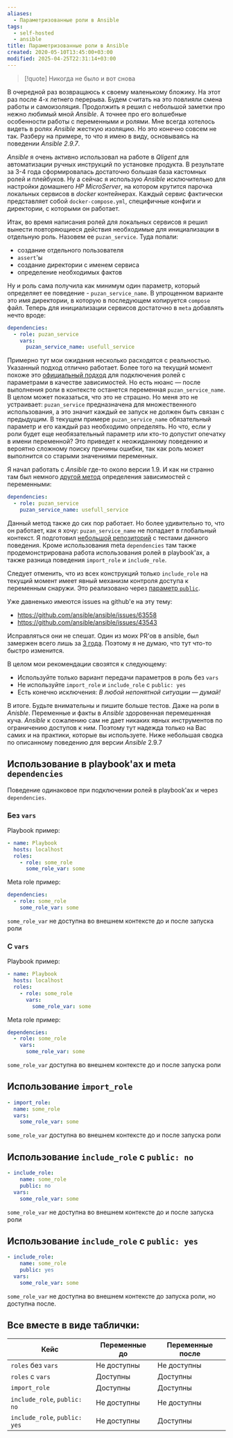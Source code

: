 ```yaml
---
aliases:
  - Параметризованные роли в Ansible
tags:
  - self-hosted
  - ansible
title: Параметризованные роли в Ansible
created: 2020-05-10T13:45:00+03:00
modified: 2025-04-25T22:31:14+03:00
---
```


> [!quote]
> Никогда не было и вот снова

В очередной раз возвращаюсь к своему маленькому бложику. На этот раз после 4-х летнего перерыва. Будем считать на это повлияли смена работы и самоизоляция. Продолжить я решил с небольшой заметки про нежно любимый мной _Ansible_. А точнее про его волшебные особенности работы с переменными и ролями. Мне всегда хотелось видеть в ролях _Ansible_ жесткую изоляцию. Но это конечно совсем не так. Разберу на примере, то что я имею в виду, основываясь на поведении _Ansible 2.9.7_.

_Ansible_ я очень активно использовал на работе в _Qligent_ для автоматизации ручных инструкций по установке продукта. В результате за 3-4 года сформировалась достаточно большая база кастомных ролей и плейбуков. Ну а сейчас я использую _Ansible_ исключительно для настройки домашнего _HP MicroServer_, на котором крутится парочка локальных сервисов в _docker_ контейнерах. Каждый сервис фактически представляет собой `docker-compose.yml`, специфичные конфиги и директории, с которыми он работает.

Итак, во время написания ролей для локальных сервисов я решил вынести повторяющиеся действия необходимые для инициализации в отдельную роль. Назовем ее `puzan_service`. Туда попали:

- создание отдельного пользователя
- `assert`'ы
- создание директории с именем сервиса
- определение необходимых фактов

Ну и роль сама получила как минимум один параметр, который определяет ее поведение - `puzan_service_name`. В упрощенном варианте это имя директории, в которую в последующем копируется `compose` файл. Теперь для инициализации сервисов достаточно в `meta` добавлять нечто вроде:

```yaml
dependencies:
  - role: puzan_service
    vars:
      puzan_service_name: usefull_service
```

Примерно тут мои ожидания несколько расходятся с реальностью. Указанный подход отлично работает. Более того на текущий момент похоже это [официальный подход](https://docs.ansible.com/ansible/latest/user_guide/playbooks_reuse_roles.html#role-dependencies) для подключения ролей с параметрами в качестве зависимостей. Но есть нюанс — после выполнения роли в контексте останется переменная `puzan_service_name`. В целом может показаться, что это не страшно. Но меня это не устраивает: `puzan_service` предназначена для множественного использования, а это значит каждый ее запуск не должен быть связан с предыдущим. В текущем примере `puzan_service_name` обязательный параметр и его каждый раз необходимо определять. Но что, если у роли будет еще необязательный параметр или кто-то допустит опечатку в имени переменной? Это приведет к неожиданному поведению и вероятно сложному поиску причины ошибки, так как роль может выполнится со старыми значениями переменных.

Я начал работать с _Ansible_ где-то около версии 1.9. И как ни странно там был немного [другой метод](https://docs.ansible.com/ansible/2.3/playbooks_roles.html#role-dependencies) определения зависимостей с переменными:

```yaml
dependencies:
  - role: puzan_service
    puzan_service_name: usefull_service
```

Данный метод также до сих пор работает. Но более удивительно то, что он работает, как я хочу: `puzan_service_name` не попадает в глобальный контекст. Я подготовил [небольшой репозиторий](https://github.com/puzan/ansible_role_vars_tests) с тестами данного поведения. Кроме использования meta `dependencies` там также продемонстрирована работа использования ролей в playbook'ах, а также разница поведения `import_role` и `include_role`.

Следует отменить, что из всех конструкций только `include_role` на текущий момент имеет явный механизм контроля доступа к переменным снаружи. Это реализовано через [параметр `public`](https://docs.ansible.com/ansible/latest/modules/include_role_module.html).

Уже давненько имеются issues на github'е на эту тему:

- <https://github.com/ansible/ansible/issues/63558>
- <https://github.com/ansible/ansible/issues/43543>

Исправляться они не спешат. Один из моих PR'ов в ansible, был замержен всего лишь за [3 года](https://github.com/ansible/ansible/pull/19073). Поэтому я не думаю, что тут что-то быстро изменится.

В целом мои рекомендации свозятся к следующему:

- Используйте только вариант передачи параметров в роль без `vars`
- Не используйте `import_role` и `include_role` с `public: yes`
- Есть конечно исключения: _В любой непонятной ситуации — думай!_

В итоге. Будьте внимательны и пишите больше тестов. Даже на роли в _Anisble_. Переменные и факты в _Ansible_ здоровенная перемешенная куча. _Ansible_ к сожалению сам не дает никаких явных инструментов по ограничению доступов к ним. Поэтому тут надежда только на Вас самих и на практики, которые вы используете. Ниже небольшая сводка по описанному поведению для версии _Ansible_ 2.9.7

## Использование в playbook'ах и meta `dependencies`

Поведение одинаковое при подключении ролей в playbook'ах и через `dependencies`.

### Без `vars`

Playbook пример:

```yaml
- name: Playbook
  hosts: localhost
  roles:
	- role: some_role
	  some_role_var: some
```

Meta role пример:

```yaml
dependencies:
  - role: some_role
	some_role_var: some
```

`some_role_var` не доступна во внешнем контексте до и после запуска роли

### C `vars`

Playbook пример:

```yaml
- name: Playbook
  hosts: localhost
  roles:
	- role: some_role
	  vars:
		some_role_var: some
```

Meta role пример:

```yaml
dependencies:
  - role: some_role
	vars:
	  some_role_var: some
```

`some_role_var` доступна во внешнем контексте до и после запуска роли

## Использование `import_role`

```yaml
- import_role:
  name: some_role
  vars:
	some_role_var: some
```

`some_role_var` доступна во внешнем контексте до и после запуска роли

## Использование `include_role` с `public: no`

```yaml
- include_role:
	name: some_role
	public: no
  vars:
	some_role_var: some
```

`some_role_var` не доступна во внешнем контексте до и после запуска роли

## Использование `include_role` с `public: yes`

```yaml
- include_role:
	name: some_role
	public: yes
  vars:
	some_role_var: some
```

`some_role_var` не доступна во внешнем контексте до запуска роли, но доступна после.

## Все вместе в виде таблички:

| Кейс                          | Переменные до | Переменные после |
|-------------------------------|---------------|------------------|
| `roles` без `vars`            | Не доступны   | Не доступны      |
| `roles` с `vars`              | Доступны      | Доступны         |
| `import_role`                 | Доступны      | Доступны         |
| `include_role`, `public: no`  | Не доступны   | Не доступны      |
| `include_role`, `public: yes` | Не доступны   | Доступны         |
